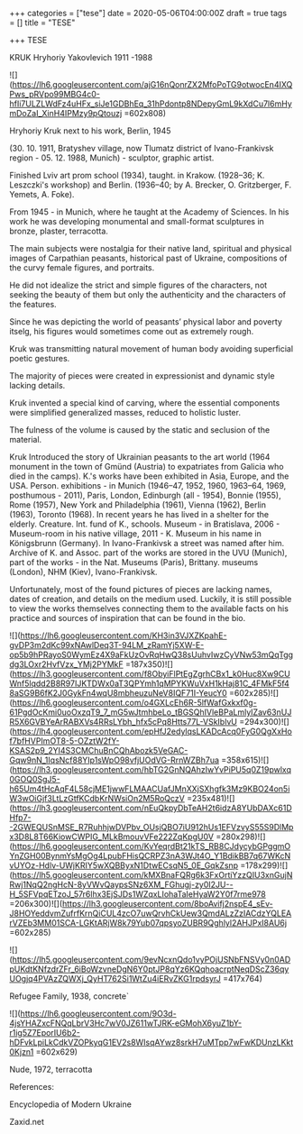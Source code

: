 +++
categories = ["tese"]
date = 2020-05-06T04:00:00Z
draft = true
tags = []
title = "TESE"

+++
TESE

KRUK Hryhoriy Yakovlevich 1911 -1988

![](https://lh6.googleusercontent.com/ajG16nQonrZX2MfoPoTG9otwocEn4IXQPws_pRVpo99MBG4c0-hfIi7ULZLWdFz4uHFx_siJe1GDBhEq_31hPdontp8NDepyGmL9kXdCu7l6mHymDoZaI_XinH4IPMzy9pQtouzj =602x808)

Hryhoriy Kruk next to his work, Berlin, 1945

(30. 10. 1911, Bratyshev village, now Tlumatz district of Ivano-Frankivsk region - 05. 12. 1988, Munich) - sculptor, graphic artist.

Finished Lviv art prom school (1934), taught. in Krakow. (1928–36; K. Leszczki's workshop) and Berlin. (1936–40; by A. Brecker, O. Gritzberger, F. Yemets, A. Foke).

From 1945 - in Munich, where he taught at the Academy of Sciences. In his work he was developing monumental and small-format sculptures in bronze, plaster, terracotta.

The main subjects were nostalgia for their native land, spiritual and physical images of Carpathian peasants, historical past of Ukraine, compositions of the curvy female figures, and portraits.

He did not idealize the strict and simple figures of the characters, not seeking the beauty of them but only the authenticity and the characters of the features.

Since he was depicting the world of peasants’ physical labor and poverty itselg, his figures would sometimes come out as extremely rough.

Kruk was transmitting natural movement of human body avoiding superficial poetic gestures.

The majority of pieces were created in expressionist and dynamic style lacking details.

Kruk invented a special kind of carving, where the essential components were simplified generalized masses, reduced to holistic luster.

The fulness of the volume is caused by the static and seclusion of the material.

Kruk Introduced the story of Ukrainian peasants to the art world (1964 monument in the town of Gmünd (Austria) to expatriates from Galicia who died in the camps). K.'s works have been exhibited in Asia, Europe, and the USA. Person. exhibitions - in Munich (1946–47, 1952, 1960, 1963–64, 1969, posthumous - 2011), Paris, London, Edinburgh (all - 1954), Bonnie (1955), Rome (1957), New York and Philadelphia (1961), Vienna (1962), Berlin (1963), Toronto (1968). In recent years he has lived in a shelter for the elderly. Creature. Int. fund of K., schools. Museum - in Bratislava, 2006 - Museum-room in his native village, 2011 - K. Museum in his name in Königsbrunn (Germany). In Ivano-Frankivsk a street was named after him. Archive of K. and Assoc. part of the works are stored in the UVU (Munich), part of the works - in the Nat. Museums (Paris), Brittany. museums (London), NHM (Kiev), Ivano-Frankivsk.

Unfortunately, most of the found pictures of pieces are lacking names, dates of creation, and details on the medium used. Luckily, it is still possible to view the works themselves connecting them to the available facts on his practice and sources of inspiration that can be found in the bio.

![](https://lh6.googleusercontent.com/KH3in3VJXZKpahE-gvDP3m2dKc99xNAwlDeq3T-94LM_zRamYj5XW-E-op5b9hPRayoS0WymEz4X9aFkUzOvRqHwQ38sUuhvIwzCyVNw53mQqTggdg3LOxr2HvfVzx_YMj2PYMkF =187x350)![](https://lh3.googleusercontent.com/f8ObyiFlPtEgZgrhCBx1_k0Huc8Xw9CUWnf5lqdd2B8R97IJKTDWx0aT3QPYmh1qMPYKWuVxH1kHaj81C_4FMkF5f48aSG9B6fK2J0GykFn4wqU8mbheuzuNeV8IQF71I-YeucY0 =602x285)![](https://lh6.googleusercontent.com/o4GXLcEh6R-5lfWafGxkxf0g-61PgdOcKmi0uoOxzqT9_7_mG5wJtmhbeLo_tBGSQhIVleBPaLmlyIZav63nUJR5X6GVBYeArRABXVs4RRsLYbh_hfx5cPq8Htts77L-VSkIblvU =294x300)![](https://lh4.googleusercontent.com/epHfJ2edylqsLKADcAcq0FyG0QgXxHof7bfHVPImOT8-5-OZztW2fY-KSAS2p9_2YI4S3CMChuBnCQhAbozk5VeGAC-Gqw9nN_1IqsNcf88YIp1sWpO98vfjUOdVG-RrnWZBh7ua =358x615)![](https://lh3.googleusercontent.com/hbTG2GnNQAhzIwYvPiPU5q0Z19pwlxq0GOQ0SgJ5-h65Um4tHcAqF4L58cjME1jwwFLMAACUafJMnXXjSXhgfk3Mz9KBO24on5iW3wOiGjf3LtLzGtfKCdbKrNWsiOn2M5RoQczV =235x481)![](https://lh3.googleusercontent.com/nEuQkpyDbTeAH2t6idzA8YUbDAXc61DHfp7--2GWEQUSnMSE_R7RuhhjwDVPbv_OUsjQBO7iU912hUs1EFVzvyS55S9DlMpx3D8L8T66KiowCWPIG_MLkBmouvVFe222ZqKpgU0V =280x298)![](https://lh6.googleusercontent.com/KvYeqrdBt21kTS_RB8CJdycybGPggmOYnZGH00BynmYsMgOg4LpubFHisQCRPZ3nA3WJt4O_Y1BdikBB7q67WKcNvUYOz-Hdlv-UWjKRIY5wXQBByxN1DtwECsqN5_0E_GqkZsnp =178x299)![](https://lh5.googleusercontent.com/kMXBnaFQRg6k3FxOrtiYzzQIU3xnGujNRwj1NqQ2ngHcN-8yVWvQaypsSNz6XM_FGhugj-zy0I2JU--H_5SFVpqETzoJ_57r6lhx3EjSJDs1WZqxLIohaTaIeHyaW2Y0f7rme978 =206x300)![](https://lh3.googleusercontent.com/8boAvifj2nspE4_sEv-J8HOYeddvmZufrfKrnQiCUL4zcO7uwQrvhCkUew3QmdALzZzIACdzYQLEArVZEb3MM01SCA-LGKtARjW8k79Yub07qpsyoZUBR9Qghlyl2AHJPxI8AU6j =602x285)

![](https://lh5.googleusercontent.com/9evNcxnQdo1vyPOjUSNbFNSVy0n0ADpUKdtKNfzdrZFr_6iBoWzvneDgN6Y0ptJP8qYz6KQqhoacrptNeqDScZ36qyUOgjq4PVAzZQWXj_QyHT762Si1WtZu4iERvZKG1rpdsyrJ =417x764)

Refugee Family, 1938, concrete\`

![](https://lh6.googleusercontent.com/9O3d-4jsYHAZxcFNQqLbrV3Hc7wV0JZ611wTJRK-eGMohX6yuZ1bY-r1ig5Z7EporIU6b2-hDFvkLpiLkCdkVZOPkyqG1EV2s8WIsqAYwz8srkH7uMTpp7wFwKDUnzLKkt0Kjzn1 =602x629)

Nude, 1972, terracotta

References:

Encyclopedia of Modern Ukraine

Zaxid.net